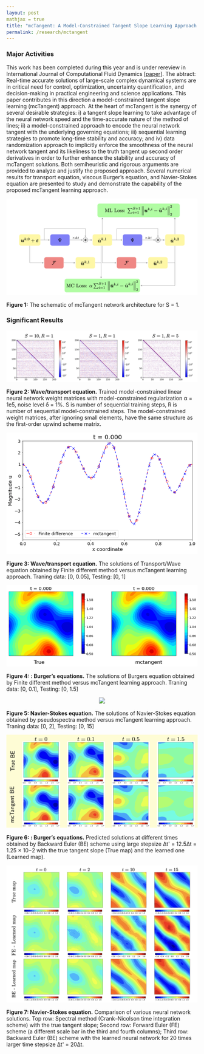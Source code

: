 ```yaml
---
layout: post
mathjax = true
title: "mcTangent: A Model-Constrained Tangent Slope Learning Approach for Dynamical Systems"
permalink: /research/mctangent
---
```


### Major Activities 
This work has been completed during this year and is under rereview in International Journal of Computational Fluid Dynamics [[paper](https://arxiv.org/abs/2208.04995)]. The abtract: Real-time accurate solutions of large-scale complex dynamical systems are in critical need for control, optimization, uncertainty quantification, and decision-making in practical engineering and science applications. This paper contributes in this direction a model-constrained tangent slope learning (mcTangent) approach. At the heart of mcTangent is the synergy of several desirable strategies: i) a tangent slope learning to take advantage of the neural network speed and the time-accurate nature of the method of lines; ii) a model-constrained approach to encode the neural network tangent with the underlying governing equations; iii) sequential learning strategies to promote long-time stability and accuracy; and iv) data randomization approach to implicitly enforce the smoothness of the neural network tangent and its likeliness to the truth tangent up second order derivatives in order to further enhance the stability and accuracy of mcTangent solutions. Both semiheuristic and rigorous arguments are provided to analyze and justify the proposed approach. Several numerical results for transport equation, viscous Burger’s equation, and Navier-Stokes equation are presented to study and demonstrate the capability of the proposed mcTangent learning approach.

<p align="center">
<img src="/assets/figures/hainguyen/mctangent_0.png">
<figcaption><b>Figure 1:</b> The schematic of mcTangent network architecture for S = 1.</figcaption>
</p>

### Significant Results


<p align="center">
<img src="/assets/figures/hainguyen/mctangent_1.png">
<figcaption><b>Figure 2:  Wave/transport equation.</b> Trained model-constrained linear neural network weight matrices with model-constrained regularization α = 1e5, noise level δ = 1%. S is number of sequential training steps, R is number of sequential model-constrained steps. The model-constrained weight matrices, after ignoring small elements, have the same structure as the first-order upwind scheme matrix.</figcaption>
</p>

<p align="center">
<img src="/assets/figures/hainguyen/animated_Transport.gif">
<figcaption><b>Figure 3:  Wave/transport equation.</b> The solutions of Transport/Wave equation obtained by Finite different method versus mcTangent learning approach. Traning data: [0, 0.05], Testing: [0, 1]</figcaption>
</p>


<p align="center">
<img src="/assets/figures/hainguyen/animated_burger.gif">
<figcaption><b>Figure 4: : Burger’s equations.</b> The solutions of Burgers equation obtained by Finite different method versus mcTangent learning approach. Traning data: [0, 0.1], Testing: [0, 1.5]</figcaption>
</p>


<p align="center">
<img src="/assets/figures/hainguyen/animated_NS.gif">
<figcaption><b>Figure 5:  Navier-Stokes equation.</b> The solutions of Navier-Stokes equation obtained by pseudospectra method versus mcTangent learning approach. Traning data: [0, 2], Testing: [0, 15] </figcaption>
</p>

<p align="center">
<img src="/assets/figures/hainguyen/mctangent_4.png">
<figcaption><b>Figure 6: : Burger’s equations.</b> Predicted solutions at different times obtained by Backward Euler (BE) scheme using large stepsize
∆t' = 12.5∆t = 1.25 × 10−2 with the true tangent slope (True map) and the learned one (Learned map).</figcaption>
</p>


<p align="center">
<img src="/assets/figures/hainguyen/mctangent_2.png">
<figcaption><b>Figure 7: Navier-Stokes equation.</b> Comparison of various neural network solutions. Top row: Spectral method (Crank–Nicolson time integration scheme) with the true tangent slope; Second row: Forward Euler (FE) scheme (a different scale bar in the third and fourth columns); Third row: Backward Euler (BE) scheme with the learned neural network for 20 times larger time stepsize ∆t' = 20∆t.</figcaption>
</p>



<!-- 
<p align="center">
<img src="/assets/figures/hainguyen/...">
<figcaption><b>Figure 1: </b> ... </figcaption>
</p>

 -->






